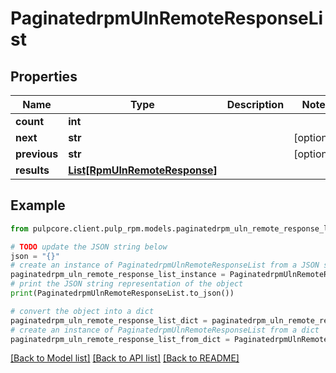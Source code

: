 # PaginatedrpmUlnRemoteResponseList


## Properties

Name | Type | Description | Notes
------------ | ------------- | ------------- | -------------
**count** | **int** |  | 
**next** | **str** |  | [optional] 
**previous** | **str** |  | [optional] 
**results** | [**List[RpmUlnRemoteResponse]**](RpmUlnRemoteResponse.md) |  | 

## Example

```python
from pulpcore.client.pulp_rpm.models.paginatedrpm_uln_remote_response_list import PaginatedrpmUlnRemoteResponseList

# TODO update the JSON string below
json = "{}"
# create an instance of PaginatedrpmUlnRemoteResponseList from a JSON string
paginatedrpm_uln_remote_response_list_instance = PaginatedrpmUlnRemoteResponseList.from_json(json)
# print the JSON string representation of the object
print(PaginatedrpmUlnRemoteResponseList.to_json())

# convert the object into a dict
paginatedrpm_uln_remote_response_list_dict = paginatedrpm_uln_remote_response_list_instance.to_dict()
# create an instance of PaginatedrpmUlnRemoteResponseList from a dict
paginatedrpm_uln_remote_response_list_from_dict = PaginatedrpmUlnRemoteResponseList.from_dict(paginatedrpm_uln_remote_response_list_dict)
```
[[Back to Model list]](../README.md#documentation-for-models) [[Back to API list]](../README.md#documentation-for-api-endpoints) [[Back to README]](../README.md)


